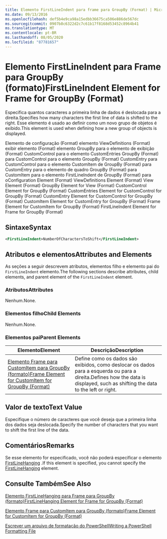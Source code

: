 ```yaml
---
title: Elemento FirstLineIndent para frame para GroupBy (Format) | Microsoft Docs
ms.date: 09/13/2016
ms.openlocfilehash: def5b4e9ca98a15edbb36675ca506e886de567dc
ms.sourcegitcommit: 0907b8c6322d2c7c61b17f8168d53452c8964b41
ms.translationtype: MT
ms.contentlocale: pt-BR
ms.lasthandoff: 08/05/2020
ms.locfileid: "87781657"
---
```

# <a name="firstlineindent-element-for-frame-for-groupby-format"></a><span data-ttu-id="83236-102">Elemento FirstLineIndent para Frame para GroupBy (formato)</span><span class="sxs-lookup"><span data-stu-id="83236-102">FirstLineIndent Element for Frame for GroupBy (Format)</span></span>

<span data-ttu-id="83236-103">Especifica quantos caracteres a primeira linha de dados é deslocada para a direita.</span><span class="sxs-lookup"><span data-stu-id="83236-103">Specifies how many characters the first line of data is shifted to the right.</span></span> <span data-ttu-id="83236-104">Esse elemento é usado ao definir como um novo grupo de objetos é exibido.</span><span class="sxs-lookup"><span data-stu-id="83236-104">This element is used when defining how a new group of objects is displayed.</span></span>

<span data-ttu-id="83236-105">Elemento de configuração (Format) elemento ViewDefinitions (Format) exibir elemento (Format) elemento GroupBy para o elemento de exibição (Format) CustomControl para o elemento CustomEntries GroupBy (Format) para CustomControl para o elemento GroupBy (Format) CustomEntry para CustomControl para o elemento CustomItem de GroupBy (Format) para CustomEntry para o elemento de quadro GroupBy (Format) para CustomItem para o elemento FirstLineIndent de GroupBy (Format) para o</span><span class="sxs-lookup"><span data-stu-id="83236-105">Configuration Element (Format) ViewDefinitions Element (Format) View Element (Format) GroupBy Element for View (Format) CustomControl Element for GroupBy (Format) CustomEntries Element for CustomControl for GroupBy (Format) CustomEntry Element for CustomControl for GroupBy (Format) CustomItem Element for CustomEntry for GroupBy (Format) Frame Element for CustomItem for GroupBy (Format) FirstLineIndent Element for Frame for GroupBy (Format)</span></span>

## <a name="syntax"></a><span data-ttu-id="83236-106">Sintaxe</span><span class="sxs-lookup"><span data-stu-id="83236-106">Syntax</span></span>

```xml
<FirstLineIndent>NumberOfCharactersToShift</FirstLineIndent>
```

## <a name="attributes-and-elements"></a><span data-ttu-id="83236-107">Atributos e elementos</span><span class="sxs-lookup"><span data-stu-id="83236-107">Attributes and Elements</span></span>

<span data-ttu-id="83236-108">As seções a seguir descrevem atributos, elementos filho e elemento pai do `FirstLineIndent` elemento.</span><span class="sxs-lookup"><span data-stu-id="83236-108">The following sections describe attributes, child elements, and parent element of the `FirstLineIndent` element.</span></span>

### <a name="attributes"></a><span data-ttu-id="83236-109">Atributos</span><span class="sxs-lookup"><span data-stu-id="83236-109">Attributes</span></span>

<span data-ttu-id="83236-110">Nenhum.</span><span class="sxs-lookup"><span data-stu-id="83236-110">None.</span></span>

### <a name="child-elements"></a><span data-ttu-id="83236-111">Elementos filho</span><span class="sxs-lookup"><span data-stu-id="83236-111">Child Elements</span></span>

<span data-ttu-id="83236-112">Nenhum.</span><span class="sxs-lookup"><span data-stu-id="83236-112">None.</span></span>

### <a name="parent-elements"></a><span data-ttu-id="83236-113">Elementos pai</span><span class="sxs-lookup"><span data-stu-id="83236-113">Parent Elements</span></span>

|<span data-ttu-id="83236-114">Elemento</span><span class="sxs-lookup"><span data-stu-id="83236-114">Element</span></span>|<span data-ttu-id="83236-115">Descrição</span><span class="sxs-lookup"><span data-stu-id="83236-115">Description</span></span>|
|-------------|-----------------|
|[<span data-ttu-id="83236-116">Elemento Frame para CustomItem para GroupBy (formato)</span><span class="sxs-lookup"><span data-stu-id="83236-116">Frame Element for CustomItem for GroupBy (Format)</span></span>](./frame-element-for-customitem-for-groupby-format.md)|<span data-ttu-id="83236-117">Define como os dados são exibidos, como deslocar os dados para a esquerda ou para a direita.</span><span class="sxs-lookup"><span data-stu-id="83236-117">Defines how the data is displayed, such as shifting the data to the left or right.</span></span>|

## <a name="text-value"></a><span data-ttu-id="83236-118">Valor de texto</span><span class="sxs-lookup"><span data-stu-id="83236-118">Text Value</span></span>

<span data-ttu-id="83236-119">Especifique o número de caracteres que você deseja que a primeira linha dos dados seja deslocada.</span><span class="sxs-lookup"><span data-stu-id="83236-119">Specify the number of characters that you want to shift the first line of the data.</span></span>

## <a name="remarks"></a><span data-ttu-id="83236-120">Comentários</span><span class="sxs-lookup"><span data-stu-id="83236-120">Remarks</span></span>

<span data-ttu-id="83236-121">Se esse elemento for especificado, você não poderá especificar o elemento [FirstLineHanging](./firstlinehanging-element-for-frame-for-groupby-format.md) .</span><span class="sxs-lookup"><span data-stu-id="83236-121">If this element is specified, you cannot specify the [FirstLineHanging](./firstlinehanging-element-for-frame-for-groupby-format.md) element.</span></span>

## <a name="see-also"></a><span data-ttu-id="83236-122">Consulte Também</span><span class="sxs-lookup"><span data-stu-id="83236-122">See Also</span></span>

[<span data-ttu-id="83236-123">Elemento FirstLineHanging para Frame para GroupBy (formato)</span><span class="sxs-lookup"><span data-stu-id="83236-123">FirstLineHanging Element for Frame for GroupBy (Format)</span></span>](./firstlinehanging-element-for-frame-for-groupby-format.md)

[<span data-ttu-id="83236-124">Elemento Frame para CustomItem para GroupBy (formato)</span><span class="sxs-lookup"><span data-stu-id="83236-124">Frame Element for CustomItem for GroupBy (Format)</span></span>](./frame-element-for-customitem-for-groupby-format.md)

[<span data-ttu-id="83236-125">Escrever um arquivo de formatação do PowerShell</span><span class="sxs-lookup"><span data-stu-id="83236-125">Writing a PowerShell Formatting File</span></span>](./writing-a-powershell-formatting-file.md)
